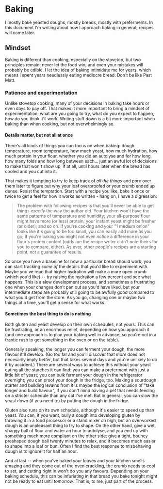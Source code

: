 # Baking

I mostly bake yeasted doughs, mostly breads, mostly with preferments. In
this document I'm writing about how I approach baking in general;
recipes will come later.

## Mindset

Baking is different than cooking, especially on the stovetop, but two
principles remain: never let the food win, and even your mistakes will
probably be edible. I let the idea of baking intimidate me for years,
which means I spent years needlessly eating mediocre bread. Don't be
like Past Matt.

### Patience and experimentation

Unlike stovetop cooking, many of your decisions in baking take hours or
even days to pay off. That makes it more important to bring a mindset
of experimentation: what are you going to try, what do you expect to
happen, how do you think it'll work. Writing stuff down is a bit more
important when baking than when cooking, but not overwhelmingly so.

#### Details matter, but not all at once

There's all kinds of things you can focus on when baking: dough
temperature, room temperature, how much yeast, how much hydration,
how much protein in your flour, whether you did an autolyse and for
how long, how many folds and how long between each... just an awful lot
of decisions to make that won't show up, if at all, until hours later
when the bread has cooled and you cut into it.

That makes it tempting to try to keep track of _all the things_ and pore
over them later to figure out why your loaf overproofed or your crumb
ended up dense. Resist the temptation. Start with a recipe you like,
bake it once or twice to get a feel for how it works as written - hang
on, I have a digression:

> The problem with following recipes is that you'll never be able to get
> things _exactly_ the way the author did. Your kitchen won't have the
> same patterns of temperature and humidity; your all-purpose flour
> might have more (or less) protein; your instant yeast might be fresher
> (or older); and so on. If you're cooking and your "1 medium onion"
> looks like it's going to be too small, you can easily add more as you
> go; if you're baking you might not even _notice_ a difference in your
> flour's protein content (odds are the recipe writer didn't note theirs
> for you to compare, either). As ever, other people's recipes are a
> starting point, not a guarantee of results.

So once you have a baseline for how a particular bread should work, you
can start tracking _some of_ the details that you'd like to experiment
with. Maybe you've read that higher hydration will make a more open
crumb (which you'd like) -- try raising the hydration a few percent and
see what happens. This is a slow development process, and sometimes a
frustrating one when your changes don't pan out as you'd have liked, but
your intermediate steps are probably still going to be awfully good
compared to what you'd get from the store. As you go, changing one or
maybe two things at a time, you'll get a sense for what works.

#### Sometimes the best thing to do is nothing

Both gluten and yeast develop on their own schedules, not yours. This
can be frustrating, or an enormous relief, depending on how you approach
it (and one approach is to plan your baking well in advance, so you're
not in a frantic rush to get something in the oven or on the table).

Generally speaking, the longer you can ferment your dough, the more
flavour it'll develop. (Go too far and you'll discover that _more_ does
not necesarily imply _better_, but that takes several days and you're
unlikely to do it by accident.) There are several ways to achieve this
without your yeast eating all the starches it can find: you can make a
preferment with just a little bit of yeast; you can bulk ferment your
dough in the refrigerator overnight; you can proof your dough in the
fridge, too. Making a sourdough starter and building levains from it is
maybe the logical conclusion of "take longer and build flavour", if you
don't mind having a pet that needs feeding on a stricter schedule than
any cat I've met. But in general, you can slow the yeast down (if you
need to) by putting the dough in the fridge.

Gluten also runs on its own schedule, although it's easier to speed up
than yeast. You can, if you want, bully a dough into developing gluten
by throwing it in a food processor or a stand mixer on high, but an
overworked dough is an unpleasant thing to try to shape. On the other
hand, give a wet, shaggy ball of flour and water an hour to autolyse,
and you end up with something much more compliant on the other side;
give a tight, bouncy preshaped dough ball twenty minutes to relax, and
it becomes much easier to shape into a loaf or bun. Often I find the
best response to misbehaving dough is to ignore it for half an hour.

And at last -- when you've baked your loaves and your kitchen smells
amazing and they come out of the oven crackling, the crumb needs to cool
to set, and cutting right in won't do you any favours. Depending on your
baking schedule, this can be infuriating in that bread you bake tonight
might not be ready to eat until _tomorrow_. That is, to me, just part of
the process.
